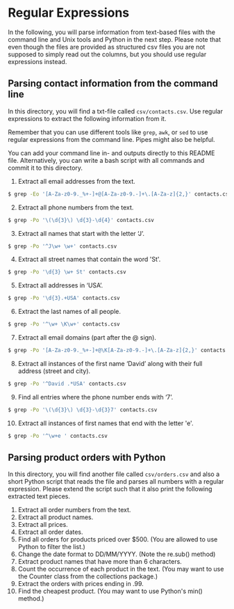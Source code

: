 # Regular Expressions

In the following, you will parse information from text-based files with the command line and Unix tools and Python in the next step. Please note that even though the files are provided as structured csv files you are not supposed to simply read out the columns, but you should use regular expressions instead.

## Parsing contact information from the command line

In this directory, you will find a txt-file called `csv/contacts.csv`. Use regular expressions to extract the following information from it.

Remember that you can use different tools like `grep`, `awk`, or `sed` to use regular expressions from the command line. Pipes might also be helpful. 

You can add your command line in- and outputs directly to this README file. Alternatively, you can write a bash script with all commands and commit it to this directory.

1. Extract all email addresses from the text.
```sh 
$ grep -Eo '[A-Za-z0-9._%+-]+@[A-Za-z0-9.-]+\.[A-Za-z]{2,}' contacts.csv
``` 
2. Extract all phone numbers from the text.
```sh 
$ grep -Po '\(\d{3}\) \d{3}-\d{4}' contacts.csv
``` 
3. Extract all names that start with the letter ‘J’.
```sh 
$ grep -Po '^J\w+ \w+' contacts.csv
``` 
4. Extract all street names that contain the word 'St'.
```sh 
$ grep -Po '\d{3} \w+ St' contacts.csv
``` 
5. Extract all addresses in ‘USA’.
```sh 
$ grep -Po '\d{3}.+USA' contacts.csv
``` 
6. Extract the last names of all people.
```sh 
$ grep -Po '^\w+ \K\w+' contacts.csv
``` 
7. Extract all email domains (part after the @ sign).
```sh 
$ grep -Po '[A-Za-z0-9._%+-]+@\K[A-Za-z0-9.-]+\.[A-Za-z]{2,}' contacts.csv
``` 
8.	Extract all instances of the first name ‘David’ along with their full address (street and city).
```sh 
$ grep -Po '^David .*USA' contacts.csv
``` 
9.	Find all entries where the phone number ends with ‘7’.
```sh 
$ grep -Po '\(\d{3}\) \d{3}-\d{3}7' contacts.csv
``` 
10.	Extract all instances of first names that end with the letter 'e'.
```sh 
$ grep -Po '^\w+e ' contacts.csv
``` 

## Parsing product orders with Python

In this directory, you will find another file called `csv/orders.csv` and also a short Python script that reads the file and parses all numbers with a regular expression. Please extend the script such that it also print the following extracted text pieces.

1.	Extract all order numbers from the text. 
2.	Extract all product names.
3.	Extract all prices.
4.	Extract all order dates.
5.	Find all orders for products priced over $500. (You are allowed to use Python to filter the list.)
6.	Change the date format to DD/MM/YYYY. (Note the re.sub() method)
7.	Extract product names that have more than 6 characters.
8.	Count the occurrence of each product in the text. (You may want to use the Counter class from the collections package.)
9.	Extract the orders with prices ending in .99.
10.	Find the cheapest product. (You may want to use Python's min() method.)
